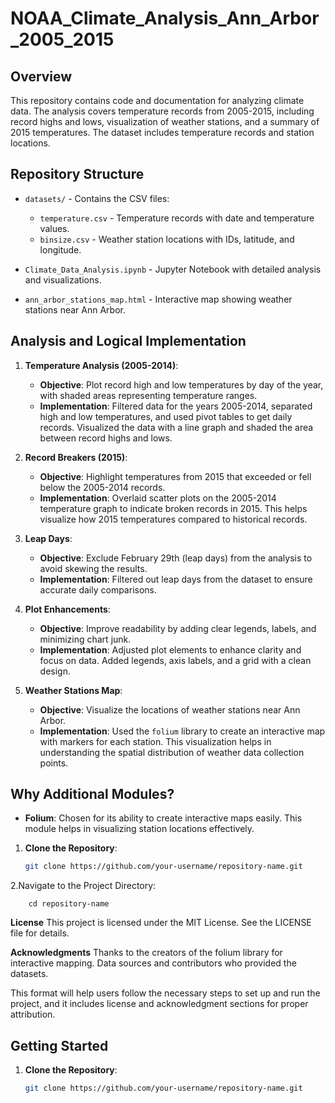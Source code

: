 # NOAA_Climate_Analysis_Ann_Arbor_2005_2015

## Overview

This repository contains code and documentation for analyzing climate data. The analysis covers temperature records from 2005-2015, including record highs and lows, visualization of weather stations, and a summary of 2015 temperatures. The dataset includes temperature records and station locations.

## Repository Structure

- `datasets/` - Contains the CSV files:
  - `temperature.csv` - Temperature records with date and temperature values.
  - `binsize.csv` - Weather station locations with IDs, latitude, and longitude.
  
- `Climate_Data_Analysis.ipynb` - Jupyter Notebook with detailed analysis and visualizations.

- `ann_arbor_stations_map.html` - Interactive map showing weather stations near Ann Arbor.

## Analysis and Logical Implementation

1. **Temperature Analysis (2005-2014)**:
   - **Objective**: Plot record high and low temperatures by day of the year, with shaded areas representing temperature ranges.
   - **Implementation**: Filtered data for the years 2005-2014, separated high and low temperatures, and used pivot tables to get daily records. Visualized the data with a line graph and shaded the area between record highs and lows.
   
2. **Record Breakers (2015)**:
   - **Objective**: Highlight temperatures from 2015 that exceeded or fell below the 2005-2014 records.
   - **Implementation**: Overlaid scatter plots on the 2005-2014 temperature graph to indicate broken records in 2015. This helps visualize how 2015 temperatures compared to historical records.
   
3. **Leap Days**:
   - **Objective**: Exclude February 29th (leap days) from the analysis to avoid skewing the results.
   - **Implementation**: Filtered out leap days from the dataset to ensure accurate daily comparisons.
   
4. **Plot Enhancements**:
   - **Objective**: Improve readability by adding clear legends, labels, and minimizing chart junk.
   - **Implementation**: Adjusted plot elements to enhance clarity and focus on data. Added legends, axis labels, and a grid with a clean design.
   
5. **Weather Stations Map**:
   - **Objective**: Visualize the locations of weather stations near Ann Arbor.
   - **Implementation**: Used the `folium` library to create an interactive map with markers for each station. This visualization helps in understanding the spatial distribution of weather data collection points.

## Why Additional Modules?

- **Folium**: Chosen for its ability to create interactive maps easily. This module helps in visualizing station locations effectively.

1. **Clone the Repository**:
   ```bash
   git clone https://github.com/your-username/repository-name.git
   
2.Navigate to the Project Directory:
        
        cd repository-name




**License**
This project is licensed under the MIT License. See the LICENSE file for details.

**Acknowledgments**
Thanks to the creators of the folium library for interactive mapping.
Data sources and contributors who provided the datasets.


This format will help users follow the necessary steps to set up and run the project, and it includes license and acknowledgment sections for proper attribution.


## Getting Started

1. **Clone the Repository**:
   ```bash
   git clone https://github.com/your-username/repository-name.git
